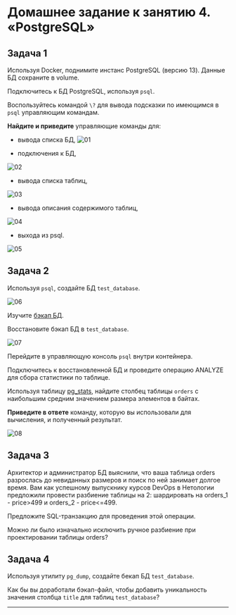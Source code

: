 # Домашнее задание к занятию 4. «PostgreSQL»

## Задача 1

Используя Docker, поднимите инстанс PostgreSQL (версию 13). Данные БД сохраните в volume.

Подключитесь к БД PostgreSQL, используя `psql`.

Воспользуйтесь командой `\?` для вывода подсказки по имеющимся в `psql` управляющим командам.

**Найдите и приведите** управляющие команды для:

- вывода списка БД,
![01](https://github.com/perepelitsyn-alexei/devops-netology/assets/105611781/01362ed8-fefe-47b4-8e33-cae7c5fe610c)

- подключения к БД,

![02](https://github.com/perepelitsyn-alexei/devops-netology/assets/105611781/efd5685b-86a6-4bbf-ad1f-e0b317916b02)

- вывода списка таблиц,

![03](https://github.com/perepelitsyn-alexei/devops-netology/assets/105611781/d1135e6f-4c12-47f5-bb33-78a6f6f22dbb)

- вывода описания содержимого таблиц,

![04](https://github.com/perepelitsyn-alexei/devops-netology/assets/105611781/6ad29e27-432b-4646-8ad0-11449d87d00a)

- выхода из psql.

![05](https://github.com/perepelitsyn-alexei/devops-netology/assets/105611781/e04254c8-045c-4db8-8629-5990af880ce2)

## Задача 2

Используя `psql`, создайте БД `test_database`.

![06](https://github.com/perepelitsyn-alexei/devops-netology/assets/105611781/d5d5c9a3-2090-44f6-b86c-c9ebe770d994)

Изучите [бэкап БД](https://github.com/netology-code/virt-homeworks/tree/virt-11/06-db-04-postgresql/test_data).

Восстановите бэкап БД в `test_database`.

![07](https://github.com/perepelitsyn-alexei/devops-netology/assets/105611781/67bc4d75-a5a5-41cc-8351-1b5b7b76d3fb)

Перейдите в управляющую консоль `psql` внутри контейнера.

Подключитесь к восстановленной БД и проведите операцию ANALYZE для сбора статистики по таблице.

Используя таблицу [pg_stats](https://postgrespro.ru/docs/postgresql/12/view-pg-stats), найдите столбец таблицы `orders` 
с наибольшим средним значением размера элементов в байтах.

**Приведите в ответе** команду, которую вы использовали для вычисления, и полученный результат.

![08](https://github.com/perepelitsyn-alexei/devops-netology/assets/105611781/5195851c-661d-4463-acc3-adc8c92a8a28)


## Задача 3

Архитектор и администратор БД выяснили, что ваша таблица orders разрослась до невиданных размеров и
поиск по ней занимает долгое время. Вам как успешному выпускнику курсов DevOps в Нетологии предложили
провести разбиение таблицы на 2: шардировать на orders_1 - price>499 и orders_2 - price<=499.

Предложите SQL-транзакцию для проведения этой операции.

Можно ли было изначально исключить ручное разбиение при проектировании таблицы orders?

## Задача 4

Используя утилиту `pg_dump`, создайте бекап БД `test_database`.

Как бы вы доработали бэкап-файл, чтобы добавить уникальность значения столбца `title` для таблиц `test_database`?

---
